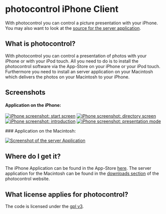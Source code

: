 photocontrol iPhone Client
==========================

With photocontrol you can control a picture presentation with your iPhone. You may also want to look at the [source for the server application][photocontrol-server]. 


What is photocontrol?
---------------------

With photocontrol you can control a presentation of photos with your iPhone or with your iPod touch. All you need to do is to install the photocontrol software via the App-Store on your iPhone or your iPod touch. Furthermore you need to install an server application on your Macintosh which delivers the photos on your Macintosh to your iPhone.


Screenshots
-----------

#### Application on the iPhone:

<p>
	<a href="http://photocontrol.net/images/app/iPhone_1.png" title="photocontrol servers are discovered automatically"><img src="http://photocontrol.net/images/app/iPhone_1_thumb.png" alt="iPhone screenshot: start screen" /></a>
	<a href="http://photocontrol.net/images/app/iPhone_2.png" title="You can browse directories on your photocontrol server"><img src="http://photocontrol.net/images/app/iPhone_2_thumb.png" alt="iPhone screenshot: directory screen" /></a>
	<a href="http://photocontrol.net/images/app/iPhone_3.png" title="This is the introduction site for the usage of this application"><img src="http://photocontrol.net/images/app/iPhone_3_thumb.png" alt="iPhone screenshot: introduction" /></a>
	<a href="http://photocontrol.net/images/app/iPhone_4.png" title="You change between your pictures by simply moving the displayed picture to left or right"><img src="http://photocontrol.net/images/app/iPhone_4_thumb.png" alt="iPhone screenshot: presentation mode" /></a>		
</p>
###	Application on the Macintosh:
<p>
		<a href="http://photocontrol.net/images/app/server.png" title="You can decide which is the root directoy of your application"><img src="http://photocontrol.net/images/app/server_thumb.png" alt="Screenshot of the server Application" /></a>
</p>

Where do I get it?
------------------

The iPhone Application can be found in the App-Store [here][appstore-link]. The server application for the Macintosh can be found in the [downloads section][downloads] of the photocontrol website.

What license applies for photocontrol?
--------------------------------------

The code is licensed under the [gpl v3][gnu].


[github]: http://github.com/wulfovitch/photocontrol "github photocntrol"
[gnu]: http://www.gnu.org/licenses/gpl.html "GPL v3"
[appstore-link]: http://itunes.apple.com/WebObjects/MZStore.woa/wa/viewSoftware?id=314133918&amp;mt=8 "iTunes App-Store Link"
[downloads]: http://photocontrol.net/downloads/ "Download Section"
[photocontrol-server]: http://github.com/wulfovitch/photocontrol-server